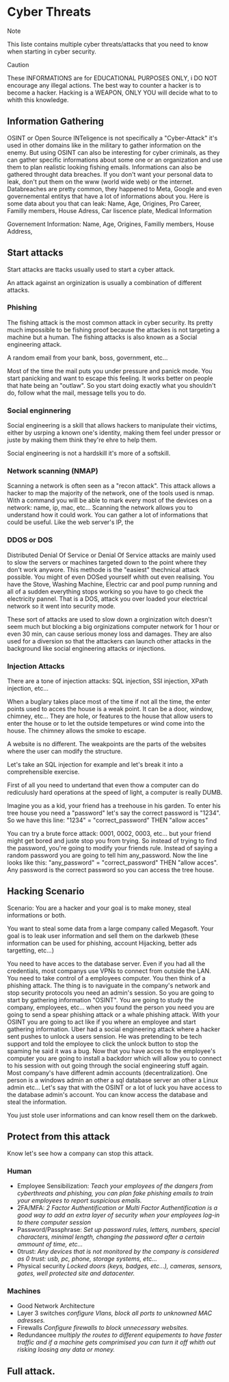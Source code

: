 # Cyber Threats

>[!note]
>This liste contains multiple cyber threats/attacks that you need to know when starting in cyber security.

>[!caution]
>These INFORMATIONS are for EDUCATIONAL PURPOSES ONLY, i DO NOT encourage any illegal actions. The best way to counter a hacker is to become a hacker. Hacking is a WEAPON, ONLY YOU will decide what to to whith this knowledge.

## Information Gathering

OSINT or Open Source INTeligence is not specifically a "Cyber-Attack" it's used in other domains like in the military to gather information on the enemy. But using OSINT can also be interesting for cyber criminals, as they can gather specific informations about some one or an organization and use them to plan realistic looking fishing emails.
Informations can also be gathered throught data breaches. If you don't want your personal data to leak, don't put them on the www (world wide web) or the internet. Databreaches are pretty common, they happened to Meta, Google and even governemental entitys that have a lot of informations about you.
Here is some data about you that can leak: Name, Age, Origines, Pro Career, Familly members, House Adress, Car liscence plate, Medical Information

Governement Information: Name, Age, Origines, Familly members, House Address, 

## Start attacks

Start attacks are ttacks usually used to start a cyber attack.

An attack against an orginization is usually a combination of different attacks.

### Phishing

The fishing attack is the most common attack in cyber security. Its pretty much impossible to be fishing proof because the attackes is not targeting a machine but a human.
The fishing attacks is also known as a Social engineering attack.

A random email from your bank, boss, government, etc...

Most of the time the mail puts you under pressure and panick mode. You start panicking and want to escape this feeling. It works better on people that hate being an "outlaw". So you start doing exactly what you shouldn't do, follow what the mail, message tells you to do.

### Social enginnering

Social engineering is a skill that allows hackers to manipulate their victims, either by usrping a known one's identity, making them feel under pressor or juste by making them think they're ehre to help them.

Social engineering is not a hardskill it's more of a softskill.

### Network scanning (NMAP)

Scanning a network is often seen as a "recon attack". This attack allows a hacker to map the majority of the network, one of the tools used is nmap. With a command you will be able to mark every most of the devices on a network: name, ip, mac, etc...
Scanning the network allows you to understand how it could work. You can gather a lot of informations that could be useful. Like the web server's IP, the

### DDOS or DOS

Distributed Denial Of Service or Denial Of Service attacks are mainly used to slow the servers or machines targeted down to the point where they don't work anywore. This methode is the "easiest" thechnical attack possible. You might of even DOSed yourself whith out even realising.
You have the Stove, Washing Machine, Electric car and pool pump running and all of a sudden everything stops working so you have to go check the electricity pannel. That is a DOS, attack you over loaded your electrical network so it went into security mode.

These sort of attacks are used to slow down a orginization witch doesn't seem much but blocking a big orginizations computer network for 1 hour or even 30 min, can cause serious money loss and damages.
They are also used for a diversion so that the attackers can launch other attacks in the background like social engineering attacks or injections.

### Injection Attacks

There are a tone of injection attacks: SQL injection, SSI injection, XPath injection, etc...

When a buglary takes place most of the time if not all the time, the enter points used to acces the house is a weak point. It can be a door, window, chimney, etc... They are hole, or features to the house that allow users to enter the house or to let the outside tempetures or wind come into the house. The chimney allows the smoke to escape. 

A website is no different. The weakpoints are the parts of the websites where the user can modify the structure. 

Let's take an SQL injection for example and let's break it into a comprehensible exercise.

First of all you need to undertand that even thow a computer can do rediculusly hard operations at the speed of light, a computer is really DUMB. 

Imagine you as a kid, your friend has a treehouse in his garden. To enter his tree house you need a "password" let's say the correct password is "1234". So we have this line: "1234" = "correct_password" THEN "allow acces"

You can try a brute force attack: 0001, 0002, 0003, etc... but your friend might get bored and juste stop you from trying. So instead of trying to find the password, you're going to modify your friends rule. Instead of saying a random password you are going to tell him any_password. Now the line looks like this: "any_password" = "correct_password" THEN "allow acces". Any password is the correct password so you can access the tree house. 

## Hacking Scenario

Scenario: You are a hacker and your goal is to make money, steal informations or both.

You want to steal some data from a large company called Megasoft. Your goal is to leak user information and sell them on the darkweb (these information can be used for phishing, account Hijacking, better ads targetting, etc...)

You need to have acces to the database server. Even if you had all the credentials, most companys use VPNs to connect from outside the LAN. You need to take control of a employees computer. You then think of a phishing attack. The thing is to naviguate in the company's network and stop security protocols you need an admin's session. So you are going to start by gathering information "OSINT". You are going to study the company, employees, etc... when you found the person you need you are going to send a spear phishing attack or a whale phishing attack. With your OSINT you are going to act like if you where an employee and start gathering information. Uber had a social engineering attack where a hacker sent pushes to unlock a users sension. He was pretending to be tech support and told the employee to click the unlock button to stop the spaming he said it was a bug. Now that you have acces to the employee's computer you are going to install a backdorr which will allow you to connect to his session with out going through the social engineering stuff again. Most company's have different admin accounts (decentralization). One person is a windows admin an other a sql database server an other a Linux admin etc... Let's say that with the OSINT or a lot of luck you have access to the database admin's account. You can know access the database and steal the information. 

You just stole user informations and can know resell them on the darkweb.

## Protect from this attack

Know let's see how a company can stop this attack. 

### Human

- Employee Sensibilization: *Teach your employees of the dangers from cyberthreats and phishing, you can plan fake phishing emails to train your employees to report suspicious emails.*
- 2FA/MFA: *2 Factor Authentification or Multi Factor Authentification is a good way to add an extra layer of security when your employees log-in to there computer session*  
- Password/Passphrase: *Set up password rules, letters, numbers, special characters, minimal length, changing the password after a certain ammount of time, etc...*
- 0trust: *Any devices that is not monitored by the company is considered as 0 trust: usb, pc, phone, storage systems, etc...*
- Physical security *Locked doors (keys, badges, etc...), cameras, sensors, gates, well protected site and datacenter.*

### Machines

- Good Network Architecture
- Layer 3 switches *configure Vlans, block all ports to unknowned MAC adresses.*
- Firewalls *Configure firewalls to block unnecessary websites.*
- Redundancee *multiply the routes to different equipements to have faster traffic and if a machine gets comprimised you can turn it off whith out risking loosing any data or money.*

## Full attack.
